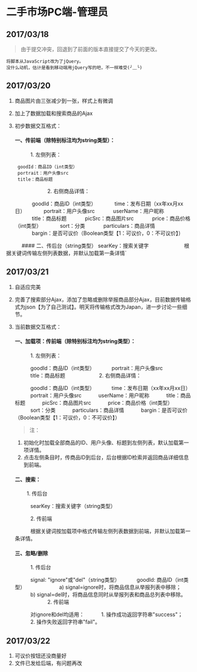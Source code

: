 # 二手市场PC端-管理员

## 2017/03/18
>由于提交冲突，回退到了前面的版本直接提交了今天的更改。

	将脚本从JavaScript改为了jQuery。
	没什么动机，估计是看到移动端用jQuery写的吧，不一样难受(╯﹏╰)


## 2017/03/20
1. 商品图片由三张减少到一张，样式上有微调

2. 加上了数据加载和搜索商品的Ajax

3. 初步数据交互格式：


	#### 一、传前端（除特别标注均为string类型）： 	
	　　　1. 左侧列表：

		goodId：商品ID（int类型）
		portrait：用户头像src
		title：商品标题
	　　　
	　　　2. 右侧商品详情： 

	　　　	goodId：商品ID（int类型）
	　　　	time：发布日期（xx年xx月xx日）
	　　　	portrait：用户头像src
	　　　	userName：用户昵称
	　　　	title：商品标题
	　　　	picSrc：商品图片src
	　　　	price：商品价格（int类型）
	　　　	sort：分类
	　　　	particulars：商品详情
	　　　	bargin：是否可议价（Boolean类型【1：可议价，0：不可议价】）

　　　#### 二、传后台（string类型） searKey：搜索关键字
　　　
　　　		根据关键词传输左侧列表数据，并默认加载第一条详情`
　　　　

## 2017/03/21
1. 自适应完美

2. 完善了搜索部分Ajax，添加了忽略或删除举报商品部分Ajax，目前数据传输格式为json【为了自己测试】。明天将传输格式改为Japan，进一步讨论一些细节。

3. 当前数据交互格式：
	#### 一、加载项：传前端（除特别标注均为string类型）：
	　　　1. 左侧列表：

	　　　goodId：商品ID（int类型）
	　　　portrait：用户头像src
	　　　title：商品标题
	　　　
	　　　2. 右侧商品详情：

	　　　goodId：商品ID（int类型）
	　　　time：发布日期（xx年xx月xx日）
	　　　portrait：用户头像src
	　　　userName：用户昵称
	　　　title：商品标题
	　　　picSrc：商品图片src
	　　　price：商品价格（int类型）
	　　　sort：分类
	　　　particulars：商品详情
	　　　bargin：是否可议价（Boolean类型【1：可议价，0：不可议价】）
	　　　
	>注：
	1. 初始化时加载全部商品的ID、用户头像、标题到左侧列表，默认加载第一项详情。
	2. 点击左侧条目时，传商品ID到后台，后台根据ID检索并返回商品详细信息到前端。
　　　
	#### 二、搜索：
	　　	1. 传后台

	　　　searKey：搜索关键字（string类型）

	　　　2. 传前端

	　　　根据关键词按加载项中格式传输左侧列表数据到前端，并默认加载第一条详情。
	　　　
	#### 三、忽略/删除
	　　　1. 传后台

	　　　signal:  "ignore"或"del"（string类型）
	　　　goodId: 商品ID（int类型）
	　　　
	　　　a) signal=ignore时，将商品信息从举报列表中移除；
	　　　b) signal=del时，将商品信息同时从举报列表和商品总列表中移除。
	　　　
	　　　2. 传前端
	
	　　　对ignore和del均适用：
	　　　1. 操作成功返回字符串"success"；
	　　　2. 操作失败返回字符串"fail"。
　　　
## 2017/03/22
1. 可议价按钮还没商量好
2. 文件已发给后端，有问题再改